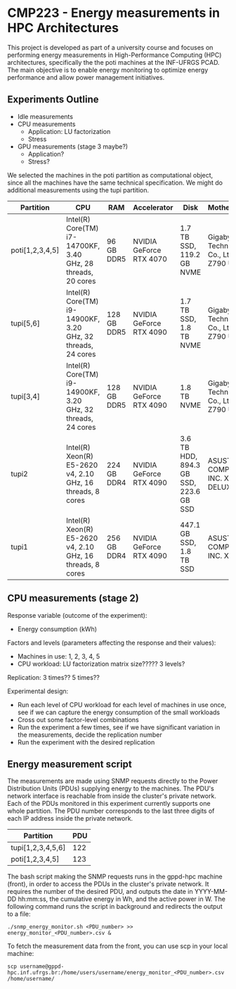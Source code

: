 # CMP223 - Energy measurements in HPC Architectures

This project is developed as part of a university course and focuses on performing energy measurements in High-Performance Computing (HPC) architectures, specifically the the poti machines at the INF-UFRGS PCAD. The main objective is to enable energy monitoring to optimize energy performance and allow power management initiatives.

## Experiments Outline

- Idle measurements
- CPU measurements
	- Application: LU factorization
	- Stress 
- GPU measurements (stage 3 maybe?)
	- Application?
	- Stress?

We selected the machines in the poti partition as computational object, since all the machines have the same technical specification. We might do additional measurements using the tupi partition. 

| Partition | CPU | RAM | Accelerator | Disk | Motherboard |
| --------- | --- | --- | ----------- | ---- | ----------- |
|poti[1,2,3,4,5] | Intel(R) Core(TM) i7-14700KF, 3.40 GHz, 28 threads, 20 cores | 96 GB DDR5 | NVIDIA GeForce RTX 4070 | 1.7 TB SSD, 119.2 GB NVME | Gigabyte Technology Co., Ltd. Z790 UD AX |
|tupi[5,6]| Intel(R) Core(TM) i9-14900KF, 3.20 GHz, 32 threads, 24 cores | 128 GB DDR5 | NVIDIA GeForce RTX 4090 | 1.7 TB SSD, 1.8 TB NVME | Gigabyte Technology Co., Ltd. Z790 UD AX |
|tupi[3,4] | Intel(R) Core(TM) i9-14900KF, 3.20 GHz, 32 threads, 24 cores | 128 GB DDR5 | NVIDIA GeForce RTX 4090 | 1.8 TB NVME | Gigabyte Technology Co., Ltd. Z790 UD AX |
|tupi2 | Intel(R) Xeon(R) E5-2620 v4, 2.10 GHz, 16 threads, 8 cores | 224 GB DDR4 | NVIDIA GeForce RTX 4090 | 3.6 TB HDD, 894.3 GB SSD, 223.6 GB SSD | ASUSTeK COMPUTER INC. X99-DELUXE II |
|tupi1 | Intel(R) Xeon(R) E5-2620 v4, 2.10 GHz, 16 threads, 8 cores | 256 GB DDR4 | NVIDIA GeForce RTX 4090 | 447.1 GB SSD, 1.8 TB SSD | ASUSTeK COMPUTER INC. X99-A II |

## CPU measurements (stage 2)

Response variable (outcome of the experiment):
- Energy consumption (kWh)

Factors and levels (parameters affecting the response and their values):
- Machines in use: 1, 2, 3, 4, 5
- CPU workload: LU factorization matrix size????? 3 levels?

Replication: 3 times?? 5 times??

Experimental design:
- Run each level of CPU workload for each level of machines in use once, see if we can capture the energy consumption of the small workloads
- Cross out some factor-level combinations
- Run the experiment a few times, see if we have significant variation in the measurements, decide the replication number
- Run the experiment with the desired replication

## Energy measurement script

The measurements are made using SNMP requests directly to the Power Distribution Units (PDUs) supplying energy to the machines. The PDU's network interface is reachable from inside the cluster's private network. Each of the PDUs monitored in this experiment currently supports one whole partition. The PDU number corresponds to the last three digits of each IP address inside the private network.

| Partition         | PDU |
| ----------------- | --- |
| tupi[1,2,3,4,5,6] | 122 |
| poti[1,2,3,4,5]   | 123 |

The bash script making the SNMP requests runs in the gppd-hpc machine (front), in order to access the PDUs in the cluster's private network. It requires the number of the desired PDU, and outputs the date in YYYY-MM-DD hh:mm:ss, the cumulative energy in Wh, and the active power in W. The following command runs the script in background and redirects the output to a file: 

```
./snmp_energy_monitor.sh <PDU_number> >> energy_monitor_<PDU_number>.csv &
```

To fetch the measurement data from the front, you can use scp in your local machine:

```
scp username@gppd-hpc.inf.ufrgs.br:/home/users/username/energy_monitor_<PDU_number>.csv /home/username/
```

